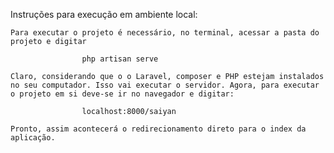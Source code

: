 Instruções para execução em ambiente local:

	Para executar o projeto é necessário, no terminal, acessar a pasta do projeto e digitar

					php artisan serve

	Claro, considerando que o o Laravel, composer e PHP estejam instalados no seu computador. Isso vai executar o servidor. Agora, para executar o projeto em si deve-se ir no navegador e digitar:

					localhost:8000/saiyan

	Pronto, assim acontecerá o redirecionamento direto para o index da aplicação.
